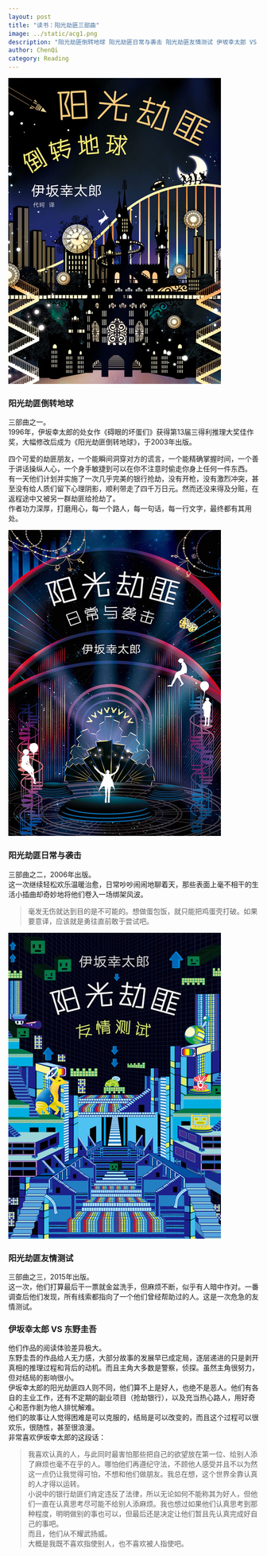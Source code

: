 ```yaml
---
layout: post
title: "读书：阳光劫匪三部曲"
image: ../static/acg1.png
description: "阳光劫匪倒转地球 阳光劫匪日常与袭击 阳光劫匪友情测试 伊坂幸太郎 VS 东野圭吾"
author: ChenQi
category: Reading
---
```


![阳光劫匪倒转地球](../static/acg1.png)

### 阳光劫匪倒转地球

三部曲之一。  
1996年，伊坂幸太郎的处女作《碍眼的坏蛋们》获得第13届三得利推理大奖佳作奖，大幅修改后成为《阳光劫匪倒转地球》，于2003年出版。  

四个可爱的劫匪朋友，一个能瞬间洞穿对方的谎言，一个能精确掌握时间，一个善于讲话操纵人心，一个身手敏捷到可以在你不注意时偷走你身上任何一件东西。  
有一天他们计划并实施了一次几乎完美的银行抢劫，没有开枪，没有激烈冲突，甚至没有给人质们留下心理阴影，顺利带走了四千万日元。然而还没来得及分赃，在返程途中又被另一群劫匪给抢劫了。  
作者功力深厚，打磨用心，每一个路人，每一句话，每一行文字，最终都有其用处。  

![阳光劫匪日常与袭击](../static/acg2.png)

### 阳光劫匪日常与袭击

三部曲之二，2006年出版。  
这一次继续轻松欢乐温暖治愈，日常吵吵闹闹地聊着天，那些表面上毫不相干的生活小插曲却奇妙地将他们卷入一场绑架风波。  

> 毫发无伤就达到目的是不可能的。想做蛋包饭，就只能把鸡蛋壳打破。如果要意译，应该就是勇往直前敢于尝试吧。

![阳光劫匪友情测试](../static/acg3.png)

### 阳光劫匪友情测试

三部曲之三，2015年出版。  
这一次，他们打算最后干一票就金盆洗手，但麻烦不断，似乎有人暗中作对。一番调查后他们发现，所有线索都指向了一个他们曾经帮助过的人。这是一次危急的友情测试。  

### 伊坂幸太郎 VS 东野圭吾

他们作品的阅读体验差异极大。  
东野圭吾的作品给人无力感，大部分故事的发展早已成定局，逐层递进的只是剥开真相的推理过程和背后的动机。而且主角大多数是警察，侦探。虽然主角很努力，但对结局的影响很小。  
伊坂幸太郎的阳光劫匪四人则不同，他们算不上是好人，也绝不是恶人。他们有各自的主业工作，还有不定期的副业项目（抢劫银行），以及充当热心路人，用好奇心和恶作剧为他人排忧解难。  
他们的故事让人觉得困难是可以克服的，结局是可以改变的，而且这个过程可以很欢乐，很随性，甚至很浪漫。  
非常喜欢伊坂幸太郎的这段话：  

> 我喜欢认真的人，与此同时最害怕那些把自己的欲望放在第一位、给别人添了麻烦也毫不在乎的人。哪怕他们再遵纪守法，不顾他人感受并且不以为然这一点仍让我觉得可怕，不想和他们做朋友。我总在想，这个世界全靠认真的人才得以运转。  
小说中的银行劫匪们肯定违反了法律，所以无论如何不能称其为好人，但他们一直在认真思考尽可能不给别人添麻烦。我也想过如果他们认真思考到那种程度，明明做别的事也可以，但最后还是决定让他们暂且先认真完成好自己的事吧。  
而且，他们从不耀武扬威。  
大概是我既不喜欢指使别人，也不喜欢被人指使吧。  
